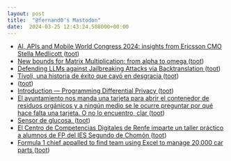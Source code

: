 ```yaml
---
layout: post
title:  "@fernand0's Mastodon"
date:  2024-03-25 12:43:24.508000+00:00
---
```

*  [AI, APIs and Mobile World Congress 2024: insights from Ericsson CMO Stella Medlicott   ](https://www.ericsson.com/en/blog/2024/2/mwc-reflections-api-5g-business-models-cmo-stella-medlicott) ([toot](https://mastodon.social/@fernand0/112156383936973387))
*  [New bounds for Matrix Multiplication: from alpha to omega   ](https://epubs.siam.org/doi/10.1137/1.9781611977912.134) ([toot](https://mastodon.social/@fernand0/112156116979148330))
*  [Defending LLMs against Jailbreaking Attacks via Backtranslation ](https://arxiv.org/abs/2402.1645) ([toot](https://mastodon.social/@fernand0/112155760868504665))
*  [Tívoli, una historia de éxito que cayó en desgracia ](https://cadenaser.com/andalucia/2024/03/07/tivoli-una-historia-de-exito-que-cayo-en-desgracia-ser-malaga) ([toot](https://mastodon.social/@fernand0/112155605497494771))
*  [ ](https://ieji.de/@GatOscuro) ([toot](https://mastodon.social/@fernand0/112154825736629174))
*  [Introduction — Programming Differential Privacy ](https://programming-dp.com/intro.htm) ([toot](https://mastodon.social/@fernand0/112153879034075020))
*  [El ayuntamiento nos manda una tarjeta para abrir el contenedor de residuos orgánicos y a ningún medio se le ocurre preguntar por qué hace falta una tarjeta. O no lo encuentro, clar ](https://mastodon.social/@fernand0/112152158553686305) ([toot](https://mastodon.social/@fernand0/112152158553686305))
*  [Sensor de glucosa. ](https://avecesunafoto.wordpress.com/2024/03/24/sensor-de-glucosa) ([toot](https://mastodon.social/@fernand0/112152158491975882))
*  [El Centro de Competencias Digitales de Renfe imparte un taller práctico a alumnos de FP del IES Segundo de Chomón ](https://www.diariodeteruel.es/teruel/el-centro-de-competencias-digitales-de-renfe-imparte-un-taller-practico-a-alumnos-de-fp-del-ies-segundo-de-chomo) ([toot](https://mastodon.social/@fernand0/112152147873079973))
*  [Formula 1 chief appalled to find team using Excel to manage 20,000 car parts ](https://arstechnica.com/cars/2024/03/formula-1-chief-appalled-to-find-team-using-excel-to-manage-20000-car-parts) ([toot](https://mastodon.social/@fernand0/112151799418101418))
